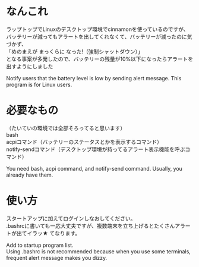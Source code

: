 # なんこれ

ラップトップでLinuxのデスクトップ環境でcinnamonを使っているのですが、<br/>
バッテリーが減ってもアラートを出してくれなくて、バッテリーが減ったのに気づかず、<br/>
「めのまえが まっくらに なった!（強制シャットダウン）」<br/>
となる事案が多発したので、バッテリーの残量が10%以下になったらアラートを出すようにしました

Notify users that the battery level is low by sending alert message. This program is for Linux users.


# 必要なもの

（たいていの環境では全部そろってると思います）<br/>
bash <br/>
acpiコマンド（バッテリーのステータスとかを表示するコマンド） <br/>
notify-sendコマンド（デスクトップ環境が持ってるアラート表示機能を呼ぶコマンド） <br/>

You need bash, acpi command, and notify-send command. Usually, you already have them. 


# 使い方

スタートアップに加えてログインしなおしてください。<br/>
.bashrcに書いても一応大丈夫ですが、複数端末を立ち上げるとたくさんアラートが出てイラッ★ てなります。

Add to startup program list.<br/>
Using .bashrc is not recommended because when you use some terminals, frequent alert message makes you dizzy.
